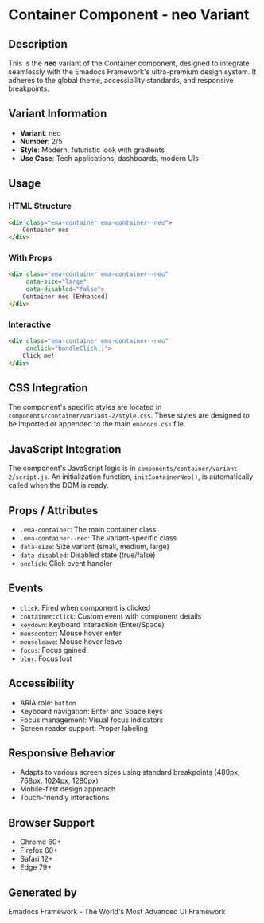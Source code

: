 # Container Component - neo Variant

## Description
This is the **neo** variant of the Container component, designed to integrate seamlessly with the Emadocs Framework's ultra-premium design system. It adheres to the global theme, accessibility standards, and responsive breakpoints.

## Variant Information
- **Variant**: neo
- **Number**: 2/5
- **Style**: Modern, futuristic look with gradients
- **Use Case**: Tech applications, dashboards, modern UIs

## Usage

### HTML Structure
```html
<div class="ema-container ema-container--neo">
    Container neo
</div>
```

### With Props
```html
<div class="ema-container ema-container--neo" 
     data-size="large" 
     data-disabled="false">
    Container neo (Enhanced)
</div>
```

### Interactive
```html
<div class="ema-container ema-container--neo" 
     onclick="handleClick()">
    Click me!
</div>
```

## CSS Integration
The component's specific styles are located in `components/container/variant-2/style.css`. These styles are designed to be imported or appended to the main `emadocs.css` file.

## JavaScript Integration
The component's JavaScript logic is in `components/container/variant-2/script.js`. An initialization function, `initContainerNeo()`, is automatically called when the DOM is ready.

## Props / Attributes
- `.ema-container`: The main container class
- `.ema-container--neo`: The variant-specific class
- `data-size`: Size variant (small, medium, large)
- `data-disabled`: Disabled state (true/false)
- `onclick`: Click event handler

## Events
- `click`: Fired when component is clicked
- `container:click`: Custom event with component details
- `keydown`: Keyboard interaction (Enter/Space)
- `mouseenter`: Mouse hover enter
- `mouseleave`: Mouse hover leave
- `focus`: Focus gained
- `blur`: Focus lost

## Accessibility
- ARIA role: `button`
- Keyboard navigation: Enter and Space keys
- Focus management: Visual focus indicators
- Screen reader support: Proper labeling

## Responsive Behavior
- Adapts to various screen sizes using standard breakpoints (480px, 768px, 1024px, 1280px)
- Mobile-first design approach
- Touch-friendly interactions

## Browser Support
- Chrome 60+
- Firefox 60+
- Safari 12+
- Edge 79+

## Generated by
Emadocs Framework - The World's Most Advanced UI Framework
